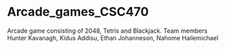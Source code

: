 # Arcade_games_CSC470
Arcade game consisting of 2048, Tetris and Blackjack. Team members Hunter Kavanagh, Kidus Addisu, Ethan Johanneson, Nahome Hailemichael
